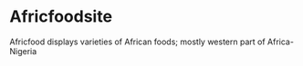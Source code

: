 # Africfoodsite
Africfood displays varieties of African foods; mostly western part of Africa-Nigeria

